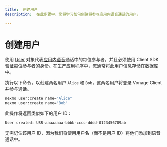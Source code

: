 ```yaml
---
title:  创建用户
description:  在此步骤中，您将学习如何创建将参与应用内语音通话的用户。

---
```


创建用户
====

使用 [User](/conversation/concepts/user) 对象代表[应用内语音](/client-sdk/in-app-voice/overview)通话中的每位参与者，并且必须使用 Client SDK 验证每位参与者的身份。在生产应用程序中，您通常将此用户信息存储在数据库中。

执行以下命令，以创建两名用户 `Alice` 和 `Bob`，这两名用户将登录 Vonage Client 并参与通话。

```bash
nexmo user:create name="Alice"
nexmo user:create name="Bob"
```

此操作将返回类似如下的用户 ID：

```sh
User created: USR-aaaaaaaa-bbbb-cccc-dddd-0123456789ab
```

无需记住该用户 ID，因为我们将使用用户名（而不是用户 ID）将他们添加到语音通话中。

